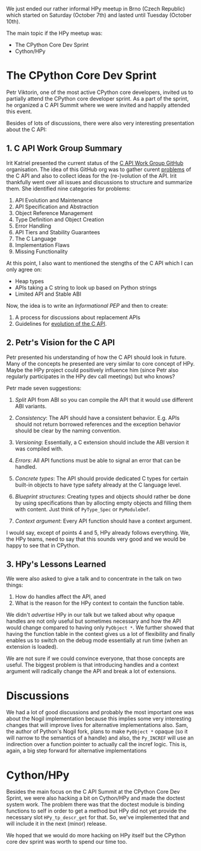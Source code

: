 <!--
.. title: HPy meetup and CPython core dev sprint in Brno (Oct 7-10, 2023)
.. slug: hpy-meetup-2023
.. date: 2023-10-10 10:00:00 UTC
.. author: fangerer
.. tags:
.. category:
.. link:
.. description:
.. type: text
-->

We just ended our rather informal HPy meetup in Brno (Czech Republic) which
started on Saturday (October 7th) and lasted until Tuesday (October 10th).

The main topic if the HPy meetup was:

- The CPython Core Dev Sprint
- Cython/HPy

<!--TEASER_END-->

# The CPython Core Dev Sprint

Petr Viktorin, one of the most active CPython core developers, invited us to
partially attend the CPython core developer sprint. As a part of the sprint, he
organized a C API Summit where we were invited and happily attended this event.

Besides of lots of discussions, there were also very interesting presentation
about the C API:

## 1. C API Work Group Summary

Irit Katriel presented the current status of the [C API Work Group
GitHub](https://github.com/capi-workgroup) organisation. The idea of this GitHub
org was to gather curent [problems](https://github.com/capi-workgroup/problems)
of the C API and also to collect ideas for the (re-)volution of the API. Irit
thankfully went over all issues and discussions to structure and summarize them.
She identified nine categories for problems:

1. API Evolution and Maintenance
2. API Specification and Abstraction
3. Object Reference Management
4. Type Definition and Object Creation
5. Error Handling
6. API Tiers and Stability Guarantees
7. The C Language
8. Implementation Flaws
9. Missing Functionality

At this point, I also want to mentioned the stengths of the C API which I can
only agree on:

- Heap types
- APIs taking a C string to look up based on Python strings
- Limited API and Stable ABI

Now, the idea is to write an _Informational PEP_ and then to create:

1. A process for discussions about replacement APIs
2. Guidelines for [evolution of the C API](https://github.com/capi-workgroup/api-evolution).

## 2. Petr's Vision for the C API

Petr presented his understanding of how the C API should look in
future. Many of the concepts he presented are very similar to core concept of
HPy. Maybe the HPy project could positively influence him (since Petr also
regularly participates in the HPy dev call meetings) but who knows?

Petr made seven suggestions:

1. _Split_ API from ABI so you can compile the API that it would use different ABI
   variants.

2. _Consistency_: The API should have a consistent behavior. E.g. APIs should
   not return borrowed references and the exception behavior should be clear by the
   naming convention.

3. _Versioning_: Essentially, a C extension should include the ABI version it
   was compiled with.

4. _Errors_: All API functions must be able to signal an error that can be
   handled.

5. _Concrete types_: The API should provide dedicated C types for certain
   built-in objects to have type safety already at the C language level.

6. _Blueprint structures_: Creating types and objects should rather be done by
   using specifications than by allocting empty objects and filling them with
   content. Just think of `PyType_Spec` or `PyModuleDef`.

7. _Context argument_: Every API function should have a context argument.

I would say, except of points 4 and 5, HPy already follows everything. We, the
HPy teams, need to say that this sounds very good and we would be happy to see
that in CPython.

## 3. HPy's Lessons Learned

We were also asked to give a talk and to concentrate in the talk on two things:

1. How do handles affect the API, aned
2. What is the reason for the HPy context to contain the function table.

We didn't _advertise_ HPy in our talk but we talked about why opaque handles
are not only useful but sometimes necessary and how the API would change
compared to having only `PyObject *`.
We further showed that having the function table in the context gives us a lot
of flexibility and finally enables us to switch on the debug mode essentially at
run time (when an extension is loaded).

We are not sure if we could convince everyone, that those concepts are useful.
The biggest problem is that introducing handles and a context argument will
radically change the API and break a lot of extensions.

# Discussions

We had a lot of good discussions and probably the most important one was about
the Nogil implementation because this implies some very interesting changes that
will improve lives for alternative implementations also. Sam, the author of
Python's Nogil fork, plans to make `PyObject *` opaque (so it will narrow to the
semantics of a handle) and also, the `Py_INCREF` will use an indirection over a
function pointer to actually call the incref logic. This is, again, a big step
forward for alternative implementations

# Cython/HPy

Besides the main focus on the C API Summit at the CPython Core Dev Sprint, we
were also hacking a bit on Cython/HPy and made the doctest system work.
The problem there was that the doctest module is binding functions to self in
order to get a method but HPy did not yet provide the necessary slot
`HPy_tp_descr_get` for that. So, we've implemented that and will include it in
the next (minor) release.

We hoped that we would do more hacking on HPy itself but the CPython core dev
sprint was worth to spend our time too.
